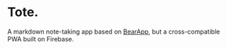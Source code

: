 # Tote.

A markdown note-taking app based on [BearApp](http://bear-writer.com/), but a cross-compatible PWA built on Firebase.